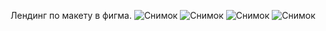 

Лендинг по макету в фигма.
![Снимок](https://github.com/user-attachments/assets/d2cb383e-bc68-466d-9e18-c0f2f115b4c7)
![Снимок](https://github.com/user-attachments/assets/de3799f8-1673-4001-bfc4-e28d8cc60189)
![Снимок](https://github.com/user-attachments/assets/91e235c7-fdc5-4586-8f4d-ea497717fedb)
![Снимок](https://github.com/user-attachments/assets/d4243a08-1827-429a-96ab-67b3c884a1c0)
